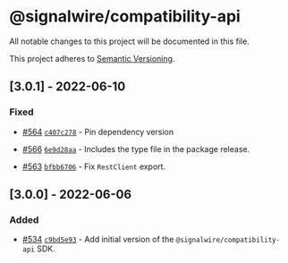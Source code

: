 # @signalwire/compatibility-api

All notable changes to this project will be documented in this file.

This project adheres to [Semantic Versioning](https://semver.org/spec/v2.0.0.html).

## [3.0.1] - 2022-06-10

### Fixed

- [#564](https://github.com/signalwire/signalwire-js/pull/564) [`c407c278`](https://github.com/signalwire/signalwire-js/commit/c407c278fb4f937cd42744c025109a7afffc43d4) - Pin dependency version

* [#566](https://github.com/signalwire/signalwire-js/pull/566) [`6e9d28aa`](https://github.com/signalwire/signalwire-js/commit/6e9d28aa71ed6fdb352dfbf3e17dd07ba63241ce) - Includes the type file in the package release.

- [#563](https://github.com/signalwire/signalwire-js/pull/563) [`bfbb6706`](https://github.com/signalwire/signalwire-js/commit/bfbb6706908d7a76ee660eb37f7419d002f7810c) - Fix `RestClient` export.

## [3.0.0] - 2022-06-06

### Added

- [#534](https://github.com/signalwire/signalwire-js/pull/534) [`c9bd5e93`](https://github.com/signalwire/signalwire-js/commit/c9bd5e939773c1e9701e18c646e817bbd70a255e) - Add initial version of the `@signalwire/compatibility-api` SDK.
